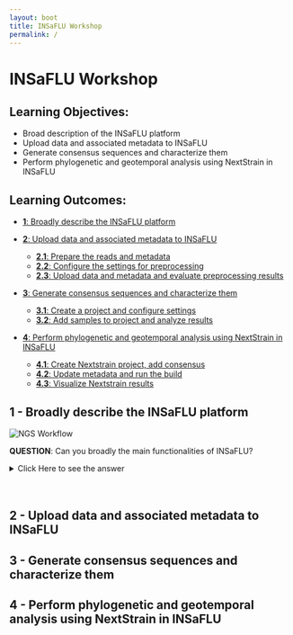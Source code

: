 ```yaml
---
layout: boot
title: INSaFLU Workshop
permalink: /
---
```


# INSaFLU Workshop

## Learning Objectives:
  - Broad description of the INSaFLU platform
  - Upload data and associated metadata to INSaFLU
  - Generate consensus sequences and characterize them
  - Perform phylogenetic and geotemporal analysis using NextStrain in INSaFLU
 
## Learning Outcomes:

  - [**1**: Broadly describe the INSaFLU platform](#LO1)

  - [**2**: Upload data and associated metadata to INSaFLU](#LO2)
    + [**2.1**: Prepare the reads and metadata](#LO2.1)
    + [**2.2**: Configure the settings for preprocessing](#LO2.2)
    + [**2.3**: Upload data and metadata and evaluate preprocessing results](#LO2.3)

  - [**3**: Generate consensus sequences and characterize them](#LO3)
    + [**3.1**: Create a project and configure settings](#LO3.1)
    + [**3.2**: Add samples to project and analyze results](#LO3.2)

  - [**4**: Perform phylogenetic and geotemporal analysis using NextStrain in INSaFLU](#LO4)
    + [**4.1**: Create Nextstrain project, add consensus](#LO4.1)  
    + [**4.2**: Update metadata and run the build](#LO4.2)  
    + [**4.3**: Visualize Nextstrain results](#LO4.3)



## <a id="LO1">1 - Broadly describe the INSaFLU platform</a>

![NGS Workflow](images/NGSworkflow.jpg)

**QUESTION**: Can you broadly the main functionalities of INSaFLU?
<details><summary>Click Here to see the answer</summary><p>

- Upload of NGS data, QC and rapid identification
<br/>
- Generation of consensus sequences and their characterization
<br/>  
- Nextstrain module for phylogenetic and geotemporal analysis.
<br/>  
- TELEVIR module for virus detection
  
</p></details>
<br/>
<br/>


## <a id="LO2">2 - Upload data and associated metadata to INSaFLU</a>


## <a id="LO3">3 - Generate consensus sequences and characterize them</a>


## <a id="LO4">4 - Perform phylogenetic and geotemporal analysis using NextStrain in INSaFLU</a>




